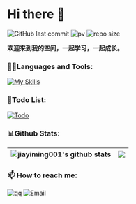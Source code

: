 # Hi there 👋
<!-- 
![GitHub fallower](https://img.shields.io/github/followers/jiayiming001?style=social)
-->

![GitHub last commit](https://img.shields.io/github/last-commit/jiayiming001/jiayiming001)
![pv](https://pageview.vercel.app/?github_user=jiayiming001)
![repo size](https://img.shields.io/github/repo-size/jiayiming001/jiayiming001?logo=files)

**欢迎来到我的空间，一起学习，一起成长。** 

 
<!-- 
![](https://img.shields.io/github/followers/jiayiming001?style=social)
![](https://img.shields.io/github/stars/jiayiming001?style=social)
 -->
 
### 👨‍💻Languages and Tools:
[![My Skills](https://skillicons.dev/icons?i=go,redis,vim,cpp,mysql,mongodb,docker,kubernetes,linux,git,c,visualstudio,cmake&theme=dark)](https://skillicons.dev)

### 📝Todo List:
[![Todo](https://skillicons.dev/icons?i=flutter,js,html,nodejs,rust&theme=dark)](https://skillicons.dev)

<!-- Centering Icons -->
<!--
<p align="center">
  <a href="https://skillicons.dev">
    <img src="https://skillicons.dev/icons?i=go,redis,cpp,mysql,mongodb,py,vim,linux,git,c,lua,django" />
  </a>
</p>
-->
<!--
[![Top Langs](https://github-readme-stats.vercel.app/api/top-langs/?username=jiayiming001&layout=compact)](https://github.com/anuraghazra/github-readme-stats)
https://github.com/leoyaojy/tips/issues/11
-->
<!--
- 🔭 I’m currently working on ...
- 🌱 I’m currently learning ...
- 👯 I’m looking to collaborate on ...
- 🤔 I’m looking for help with ...
- 💬 Ask me about ...
- 📫 How to reach me: ...
- 😄 Pronouns: ...
- ⚡ Fun fact: ...
-->
<!--
![Leolin49's GitHub stats](https://github-readme-stats.vercel.app/api?username=jiayiming001&show_icons=true&theme=gradient)
-->
### 📊Github Stats:
| <img align="center" src="https://github-readme-stats.vercel.app/api?username=jiayiming001&show_icons=true&include_all_commits=true&hide_border=true&theme=tokyonight" alt="jiayiming001's github stats" /> | <img align="center" src="https://github-readme-stats.vercel.app/api/top-langs/?username=jiayiming001&layout=compact&hide_border=true&theme=radical" /> |
| ------------- | ------------- |

### 📫 How to reach me:
![qq](https://img.shields.io/badge/QQ-1220102512-blueviolet?logo=tencentqq)
![Email](https://img.shields.io/badge/mail-1220102512%40qq.com-ff69b4?logo=maildotru)
